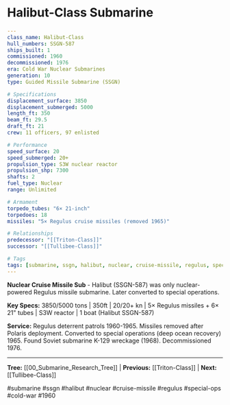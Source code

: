 # Halibut-Class Submarine

```yaml
---
class_name: Halibut-Class
hull_numbers: SSGN-587
ships_built: 1
commissioned: 1960
decommissioned: 1976
era: Cold War Nuclear Submarines
generation: 10
type: Guided Missile Submarine (SSGN)

# Specifications
displacement_surface: 3850
displacement_submerged: 5000
length_ft: 350
beam_ft: 29.5
draft_ft: 21
crew: 11 officers, 97 enlisted

# Performance
speed_surface: 20
speed_submerged: 20+
propulsion_type: S3W nuclear reactor
propulsion_shp: 7300
shafts: 2
fuel_type: Nuclear
range: Unlimited

# Armament
torpedo_tubes: "6× 21-inch"
torpedoes: 18
missiles: "5× Regulus cruise missiles (removed 1965)"

# Relationships
predecessor: "[[Triton-Class]]"
successor: "[[Tullibee-Class]]"

# Tags
tags: [submarine, ssgn, halibut, nuclear, cruise-missile, regulus, special-ops, cold-war, 1960]
---
```

**Nuclear Cruise Missile Sub** - Halibut (SSGN-587) was only nuclear-powered Regulus missile submarine. Later converted to special operations.

**Key Specs:** 3850/5000 tons | 350ft | 20/20+ kn | 5× Regulus missiles + 6× 21" tubes | S3W reactor | 1 boat (Halibut SSGN-587)

**Service:** Regulus deterrent patrols 1960-1965. Missiles removed after Polaris deployment. Converted to special operations (deep ocean recovery) 1965. Found Soviet submarine K-129 wreckage (1968). Decommissioned 1976.

---
**Tree:** [[00_Submarine_Research_Tree]] | **Previous:** [[Triton-Class]] | **Next:** [[Tullibee-Class]]

#submarine #ssgn #halibut #nuclear #cruise-missile #regulus #special-ops #cold-war #1960
